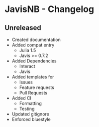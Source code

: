 # JavisNB - Changelog

## Unreleased

- Created documentation
- Added compat entry
	- Julia 1.5
	- Javis >= 0.7.2
- Added Dependencies
	- Interact
	- Javis
- Added templates for
	- Issues
	- Feature requests
	- Pull Requests
- Added CI
	- Formatting
	- Testing
- Updated gitignore
- Enforced bluestyle

